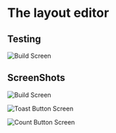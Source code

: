 # The layout editor
## Testing
![Build Screen](./screenshots/test.gif)
## ScreenShots
![Build Screen](./screenshots/first.png)

![Toast Button Screen](./screenshots/toast.png)

![Count Button Screen](./screenshots/count.png)

